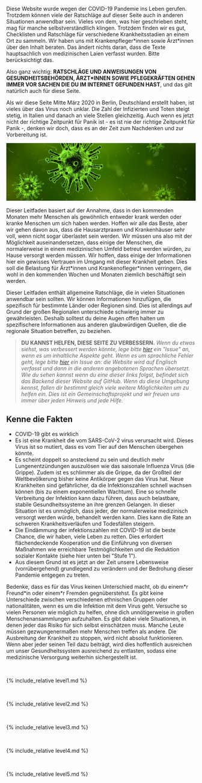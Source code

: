 Diese Website wurde wegen der COVID-19 Pandemie ins Leben gerufen. Trotzdem können viele der Ratschläge auf dieser Seite  auch in anderen Situationen anwendbar sein. Vieles von dem, was hier geschrieben steht, mag für manche selbstverständllich klingen. Trotzdem finden wir es gut, Checklisten und Ratschläge für verschiedene Krankheitsstadien an einem Ort zu sammeln. Wir haben uns mit Krankenpfleger\*innen sowie Ärzt\*innen über den Inhalt beraten. Das ändert nichts daran, dass die Texte hauptsachlich von medizinischen Laien verfasst wurden. Bitte berücksichtigt das.

Also ganz wichtig: **RATSCHLÄGE UND ANWEISUNGEN VON GESUNDHEITSBEHÖRDEN, ÄRZT\*INNEN SOWIE PFLEGEKRÄFTEN GEHEN IMMER VOR SACHEN DIE DU IM INTERNET GEFUNDEN HAST**, und das gilt natürlich auch für diese Seite.

Als wir diese Seite Mitte März 2020 in Berlin, Deutschland erstellt haben, ist vieles über das Virus  noch unklar. Die Zahl der Infizierten und Toten steigt stetig, in Italien und danach an viele Stellen gleichzeitig. Auch wenn es jetzt nicht der richtige Zeitpunkt für Panik ist - es ist nie der richtige Zeitpunkt für Panik -, denken wir doch, dass es an der Zeit zum Nachdenken und zur Vorbereitung ist.

![](/images/virus.png)

Dieser Leitfaden basiert auf der Annahme, dass in den kommenden Monaten mehr Menschen als gewöhnlich entweder krank werden oder kranke Menschen um sich haben werden. Hoffen wir alle das Beste, aber wir gehen davon aus, dass die Hausarztpraxen und Krankenhäuser sehr voll, wenn nicht sogar überlastet sein werden. Wir müssen uns also mit der Möglichkeit auseinandersetzen, dass einige der Menschen, die normalerweise in einem medizinischen Umfeld betreut werden würden, zu Hause versorgt werden müssen. Wir hoffen, dass einige der Informationen hier ein gewisses Vertrauen im Umgang mit dieser Krankheit geben. Dies soll die Belastung für Ärzt\*innen und Krankenofleger\*innen verringern, die wohl in den kommenden Wochen und Monaten ziemlich beschäftigt sein werden.

Dieser Leitfaden enthält allgemeine Ratschläge, die in vielen Situationen anwendbar sein sollten. Wir können Informationen hinzufügen, die spezifisch für bestimmte Länder oder Regionen sind. Dies ist allerdings auf Grund der großen Regionalen unterschiede schwierig immer zu gewährleisten. Deshalb solltest du deine Augen offen halten um spezifischere Informationen aus anderen glaubwürdigen Quellen, die die regionale Situation betreffen, zu beziehen.


> **DU KANNST HELFEN, DIESE SEITE ZU VERBESSERN.** *Wenn du etwas siehst, was verbessert werden könnte, lege bitte [hier](https://github.com/covid-at-home/covid-at-home.github.io/issues/new) ein "Issue" an, wenn es um inhaltliche Aspekte geht. Wenn es um sprachliche Fehler geht, lege bitte [hier](https://github.com/covid-zu-hause/covid-zu-hause.github.io/issues/new) ein Issue an: die Website wird auf Englisch verfasst und dann in die anderen angebotenen Sprachen übersetzt. Wie du sehen kannst wenn du eine dieser links folgst, befindet sich das Backend dieser Website auf GitHub. Wenn du diese Umgebung kennst, fallen dir bestimmt gleich viele weitere Möglichkeiten um zu helfen ein. Dies ist ein Gemeinschaftsprojekt und wir freuen uns immer über jeden Hinweis und jede Hilfe.*

## Kenne die Fakten

* COVID-19 gibt es wirklich
* Es ist eine Krankheit die vom SARS-CoV-2 virus verursacht wird. Dieses Virus ist so mutiert, dass es vom Tier auf den Menschen übergehen könnte.
* Es scheint doppelt so ansteckend zu sein und deutlich mehr Lungenentzündungen auszulösen wie das saisonale Influenza Virus (die Grippe). Zudem ist es schlimmer als die Grippe, da der Großteil der Weltbevölkerung bisher keine Antikörper gegen das Virus hat. Neue Krankheiten sind gefährlicher, da die Infektionszahlen schnell wachsen können (bis zu einem exponentiellen Wachtum). Eine so schnelle Verbreitung der Infektion kann dazu führen, dass auch  belastbare, stabile Gesundheitssysteme an ihre grenzen Gelangen. In dieser Situation ist es unmöglich, dass jeder, der normalerweise medizinisch versorgt werden würde, behandelt werden kann. Dies kann die Rate an schweren Krankheitsverläufen und Todesfällen steigern.
* Die Eindämmung der infektionszahlen mit COVID-19 ist die beste Chance, die wir haben, viele Leben zu retten. Dies erfordert flächendeckende Kooperation und die Einführung von diversen Maßnahmen wie erreichbare Testmöglichkeiten und die Reduktion sozialer Kontakte (siehe hier unten bei "Stufe 1").
* Aus diesem Grund ist es jetzt an der Zeit unsere Lebensweise (vorrübergehend) grundlegend zu verändern und der Bedrohung dieser Pandemie entgegen zu treten.

Bedenke, dass es für das Virus keinen Unterschied macht, ob du einem\*r Freund\*in oder einem\*r Fremden gegnüberstehst. Es gibt keine Unterschiede zwischen verschiedenen ethnischen Gruppen oder nationalitäten, wenn es um die Infektion mit dem Virus geht. Versuche so vielen Personen wie möglich zu helfen, ohne dich unnötigerweise in großen Menschenansammlungen aufzuhalten. Es gibt dabei viele Situationen, in denen jeder das Risiko für sich selbst einschätzen muss. Manche Leute müssen gezwungenermaßen mehr Menschen treffen als andere. Die Ausbreitung der Krankheit zu stoppen, wird nicht absolut funktionieren. Wenn aber jeder seinen Teil dazu beiträgt, wird dies hoffentlich ausreichen um unser Gesundheitssystem ausreichend zu entlasten, sodass eine medizinische Versorgung weiterhin sichergestellt ist.

&nbsp; 

{% include_relative level1.md %}

&nbsp; 

{% include_relative level2.md %}

&nbsp; 

{% include_relative level3.md %}

&nbsp; 

{% include_relative level4.md %}

&nbsp; 

{% include_relative level5.md %}
